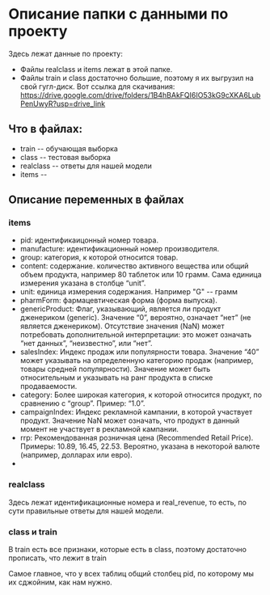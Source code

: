 # Описание папки с данными по проекту
Здесь лежат данные по проекту:

- Файлы realclass и items лежат в этой папке.
- Файлы train и class достаточно большие, поэтому я их выгрузил на свой гугл-диск. Вот ссылка для скачивания: https://drive.google.com/drive/folders/1B4hBAkFQI6IO53kG9cXKA6LubPenUwyR?usp=drive_link

## Что в файлах:
- train -- обучающая выборка
- class -- тестовая выборка
- realclass -- ответы для нашей модели
- items -- 

## Описание переменных в файлах

### items
- pid: идентификаицонный номер товара.
- manufacture: идентификационный номер производителя.
- group: категория, к которой относится товар.
- content: содержание. количество активного вещества или общий объем продукта, например 80 таблеток или 10 грамм. Сама единица измерения указана в столбце “unit”.
- unit: единица измерения содержания. Например "G" -- грамм
- pharmForm: фармацевтическая форма (форма выпуска).
- genericProduct: Флаг, указывающий, является ли продукт дженериком (generic). Значение “0”, вероятно, означает “нет” (не является дженериком). Отсутствие значения (NaN) может потребовать дополнительной интерпретации: это может означать “нет данных”, “неизвестно”, или “нет”.
- salesIndex: Индекс продаж или популярности товара. Значение “40” может указывать на определенную категорию продаж (например, товары средней популярности). Значение может быть относительным и указывать на ранг продукта в списке продаваемости.
- category: Более широкая категория, к которой относится продукт, по сравнению с “group”. Пример: “1.0”. 
- campaignIndex: Индекс рекламной кампании, в которой участвует продукт. Значение NaN может означать, что продукт в данный момент не участвует в рекламной кампании.
- rrp: Рекомендованная розничная цена (Recommended Retail Price). Примеры: 10.89, 16.45, 22.53. Вероятно, указана в некоторой валюте (например, долларах или евро).
- 
### realclass

Здесь лежат идентификационные номера и real_revenue, то есть, по сути правильные ответы для нашей модели.

### class и train

В train есть все признаки, которые есть в class, поэтому достаточно прописать, что лежит в train

Самое главное, что у всех таблиц общий столбец pid, по которому мы их сджойним, как нам нужно.
